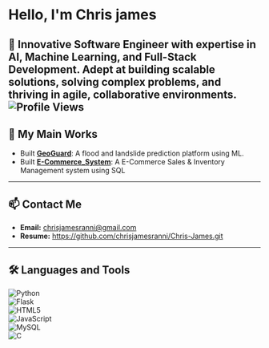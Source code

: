 # Hello, I'm Chris james  

🚀 Innovative Software Engineer with expertise in AI, Machine Learning, and Full-Stack Development. Adept at building scalable solutions, solving complex problems, and thriving in agile, collaborative environments.  
![Profile Views](https://komarev.com/ghpvc/?username=chrisjamesranni&color=blue&style=flat-square) 
---

## 🔭 My Main Works
- Built **[GeoGuard](https://github.com/chrisjamesranni/GeoGuard.git)**: A flood and landslide prediction platform using ML.
- Built **[E-Commerce_System](https://github.com/chrisjamesranni/E-Commerce_System.git)**: A E-Commerce Sales & Inventory Management system using SQL

---

## 📫 Contact Me
- **Email:** chrisjamesranni@gmail.com  
- **Resume:**  https://github.com/chrisjamesranni/Chris-James.git  

---

## 🛠️ Languages and Tools
![Python](https://img.shields.io/badge/Python-3776AB?logo=python&logoColor=white)  
![Flask](https://img.shields.io/badge/Flask-000000?logo=flask&logoColor=white)  
![HTML5](https://img.shields.io/badge/HTML5-E34F26?logo=html5&logoColor=white)  
![JavaScript](https://img.shields.io/badge/JavaScript-F7DF1E?logo=javascript&logoColor=black)  
![MySQL](https://img.shields.io/badge/MySQL-4479A1?logo=mysql&logoColor=white)  
![C](https://img.shields.io/badge/C-A8B9CC?logo=c&logoColor=white)  
